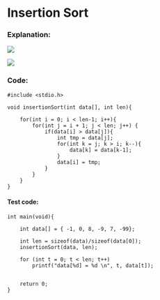 # Insertion Sort

### Explanation:

![](../.gitbook/assets/insertionsort\_1.png)

![](../.gitbook/assets/insertionsort\_2.png)

### Code:

```
#include <stdio.h>

void insertionSort(int data[], int len){

    for(int i = 0; i < len-1; i++){
        for(int j = i + 1; j < len; j++) {
            if(data[i] > data[j]){
                int tmp = data[j];
                for(int k = j; k > i; k--){
                    data[k] = data[k-1];
                }
                data[i] = tmp;
            }
        }
    }
}
```

#### Test code:

```
int main(void){

    int data[] = { -1, 0, 8, -9, 7, -99};

    int len = sizeof(data)/sizeof(data[0]);
    insertionSort(data, len);

    for (int t = 0; t < len; t++)
        printf("data[%d] = %d \n", t, data[t]);
 

    return 0;
}
```
